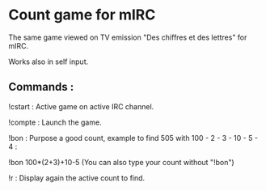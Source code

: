 # Count game for mIRC

The same game viewed on TV emission "Des chiffres et des lettres" for mIRC.

Works also in self input.

## Commands :

!cstart : Active game on active IRC channel.

!compte : Launch the game.

!bon <count> : Purpose a good count, example to find 505 with 100 - 2 - 3 - 10 - 5 - 4 :

!bon 100*(2+3)+10-5 (You can also type your count without "!bon")

!r : Display again the active count to find.
